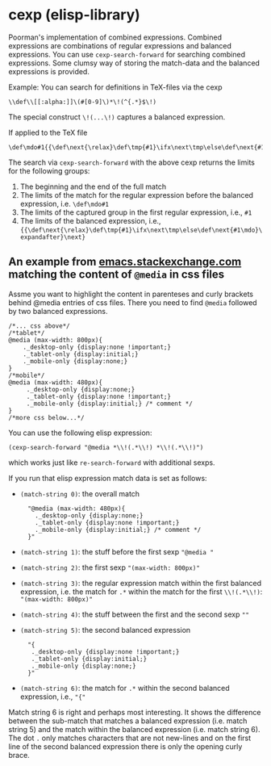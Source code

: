 # cexp (elisp-library)
Poorman's implementation of combined expressions.
Combined expressions are combinations of regular expressions and balanced expressions.
You can use `cexp-search-forward` for searching combined expressions.
Some clumsy way of storing the match-data and the balanced expressions is provided.

Example: You can search for definitions in TeX-files via the cexp

    \\def\\[[:alpha:]]\(#[0-9]\)*\!(^{.*}$\!)

The special construct `\!(...\!)` captures a balanced expression.

If applied to the TeX file

    \def\mdo#1{{\def\next{\relax}\def\tmp{#1}\ifx\next\tmp\else\def\next{#1\mdo}\expandafter}\next}
    
The search via `cexp-search-forward` with the above cexp returns the limits for the following groups:

1. The beginning and the end of the full match
2. The limits of the match for the regular expression before the balanced expression, i.e. `\def\mdo#1`
3. The limits of the captured group in the first regular expression, i.e., `#1`
4. The limits of the balanced expression, i.e., `{{\def\next{\relax}\def\tmp{#1}\ifx\next\tmp\else\def\next{#1\mdo}\expandafter}\next}`


## An example from [emacs.stackexchange.com](https://emacs.stackexchange.com/questions/30432/how-can-i-select-only-the-content-of-a-media-in-css-with-regexp-in-emacs) matching the content of `@media` in css files

Assme you want to highlight the content in parenteses and curly brackets behind @media entries of css files.
There you need to find `@media` followed by two balanced expressions.

    /*... css above*/
    /*tablet*/
    @media (max-width: 800px){
        ._desktop-only {display:none !important;}
        ._tablet-only {display:initial;}
        ._mobile-only {display:none;}
    }
    /*mobile*/
    @media (max-width: 480px){
         ._desktop-only {display:none;}
         ._tablet-only {display:none !important;}
         ._mobile-only {display:initial;} /* comment */
    }
    /*more css below...*/

You can use the following elisp expression:

`(cexp-search-forward "@media *\\!(.*\\!) *\\!(.*\\!)")`

which works just like `re-search-forward` with additional sexps.

If you run that elisp expression match data is set as follows:

- `(match-string 0)`: the overall match

        "@media (max-width: 480px){
          ._desktop-only {display:none;}
          ._tablet-only {display:none !important;}
          ._mobile-only {display:initial;} /* comment */
        }"


- `(match-string 1)`: the stuff before the first sexp `"@media "`

- `(match-string 2)`: the first sexp `"(max-width: 800px)"`

- `(match-string 3)`: the regular expression match within the first balanced expression, i.e. the match for `.*` within the match for the first `\\!(.*\\!)`: `"(max-width: 800px)"`

- `(match-string 4)`: the stuff between the first and the second sexp `""`

- `(match-string 5)`: the second balanced expression

        "{
         ._desktop-only {display:none !important;}
         ._tablet-only {display:initial;}
         ._mobile-only {display:none;}
        }"
- `(match-string 6)`: the match for `.*` within the second balanced expression, i.e., `"{"`

Match string 6 is right and perhaps most interesting. It shows the difference between the sub-match that matches a balanced expression (i.e. match string 5) and the match within the balanced expression (i.e. match string 6). The dot `.` only matches characters that are not new-lines and on the first line of the second balanced expression there is only the opening curly brace.
